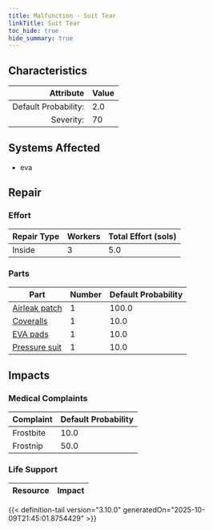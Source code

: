 ```yaml
---
title: Malfunction - Suit Tear
linkTitle: Suit Tear
toc_hide: true
hide_summary: true
---
```

<!-- This is generated by the MarsSim HelpGenertor, do not edit. -->

## Characteristics

| Attribute      | Value |
|--------:|:------|
|Default Probability:|2.0|
|Severity:|70|

## Systems Affected 
- eva

## Repair

### Effort
|Repair Type|Workers|Total Effort (sols)|
|---|---|---|
|Inside|3|5.0|

### Parts
|Part|Number|Default Probability|
|---|---|---|
|[Airleak patch](/docs/definitions/part/airleak-patch)|1|100.0|
|[Coveralls](/docs/definitions/part/coveralls)|1|10.0|
|[EVA pads](/docs/definitions/part/eva-pads)|1|10.0|
|[Pressure suit](/docs/definitions/part/pressure-suit)|1|10.0|

## Impacts

### Medical Complaints
|Complaint|Default Probability|
|---|---|
|Frostbite|10.0|
|Frostnip|50.0|

### Life Support
|Resource|Impact|
|---|---|


{{< definition-tail version="3.10.0" generatedOn="2025-10-09T21:45:01.8754429" >}}

